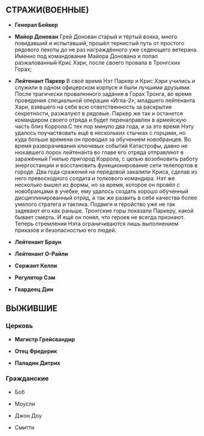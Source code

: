 ﻿## СТРАЖИ(ВОЕННЫЕ)
* **Генерал Бейкер**

* **Майор Донован** Грей Донован старый и тёртый вояка, много повидавший и испытавший, прошёл тернистый путь от простого рядового пехоты до не раз награждённого уже седеющего ветерана. Именно под командование Майора Донована и попал разжалованный Крис Хэри, после своего провала в Тронгских Горах;

* **Лейтенант Паркер** В своё время Нэт Паркер и Крис Хэри учились и служили в одном офицерском корпусе и были лучшими друзьями. После трагически проваленного задания в Горах Тронга, во время проведения специальной операции «Игла-2», младшего лейтенанта Хэри, взявшего на себя всю ответственность за раскрытие секретности, разжалуют в рядовые. Паркер же так и останется командиром своего отряда и будет перенаправлен в армейскую часть близ Коррола.С тех пор минуло два года, и за это время Нэту удалось поучаствовать ещё в нескольких стычках с горцами, но куда больше времени он проводил за обучением новобранцев. Во время разворачивания ключевых событий Катастрофы, давно не нюхавшего порох лейтенанта во главе его отряда отправляют в заражённый Гнилью пригород Коррола, с целью возобновить работу энергостанции и восстановить функционирование сети телепортов в городе. Два года сражений на передовой закалили Криса, сделав из него превосходного солдата и толкового командира. Нэт же несколько вышел из формы, но за время, которое он провёл с новобранцами в учебке, ему удалось создать хорошо обученный дисциплинированный отряд, а так же развить в себе качества более умелого стратега и тактика. Подвиги и геройство уже не так задевают его как раньше. Тронгские горы показали Паркеру, какой бывает смерть. И ещё он понял, что героев не всегда признают. Теперь стремления Нэта ограничиваются лишь выполнением приказов и безопасностью его людей.

* **Лейтенант Браун**

* **Лейтенант О-Райли**

* **Сержант Келли**

* **Регулятор Сэм**

* **Гвардеец Дин**

## ВЫЖИВШИЕ

### Церковь

* **Магистр Грейсвандир**

* **Отец Фредерик**

* **Паладин Дитрих**

### Гражданские

* Боб

* Моусли

* Джон Доу

* Смитти




